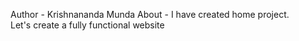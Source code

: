 Author - Krishnananda Munda
About - I have created home project.<br>
    Let's create a fully functional website 